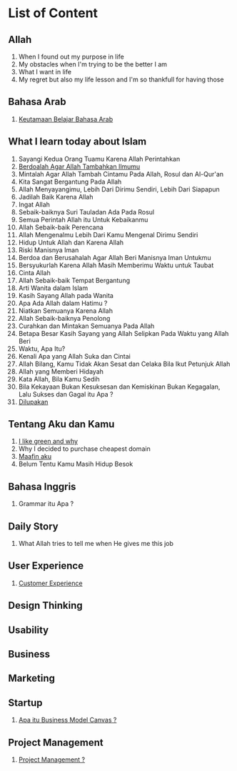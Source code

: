 # List of Content

## Allah
1. When I found out my purpose in life
2. My obstacles when I'm trying to be the better I am
3. What I want in life
4. My regret but also my life lesson and I'm so thankfull for having those

## Bahasa Arab
1. <a href="https://oak.my.id/keutamaan-belajar-bahasa-arab">Keutamaan Belajar Bahasa Arab</a>

## What I learn today about Islam
1. Sayangi Kedua Orang Tuamu Karena Allah Perintahkan
2. <a href="https://oak.my.id/Berdoalah-Agar-Allah-Tambahkan-Ilmumu">Berdoalah Agar Allah Tambahkan Ilmumu</a>
3. Mintalah Agar Allah Tambah Cintamu Pada Allah, Rosul dan Al-Qur'an
4. Kita Sangat Bergantung Pada Allah
5. Allah Menyayangimu, Lebih Dari Dirimu Sendiri, Lebih Dari Siapapun
6. Jadilah Baik Karena Allah
7. Ingat Allah
8. Sebaik-baiknya Suri Tauladan Ada Pada Rosul
9. Semua Perintah Allah itu Untuk Kebaikanmu
10. Allah Sebaik-baik Perencana
11. Allah Mengenalmu Lebih Dari Kamu Mengenal Dirimu Sendiri
12. Hidup Untuk Allah dan Karena Allah
13. Riski Manisnya Iman
14. Berdoa dan Berusahalah Agar Allah Beri Manisnya Iman Untukmu
15. Bersyukurlah Karena Allah Masih Memberimu Waktu untuk Taubat
16. Cinta Allah
17. Allah Sebaik-baik Tempat Bergantung
18. Arti Wanita dalam Islam
19. Kasih Sayang Allah pada Wanita
20. Apa Ada Allah dalam Hatimu ?
21. Niatkan Semuanya Karena Allah
22. Allah Sebaik-baiknya Penolong
23. Curahkan dan Mintakan Semuanya Pada Allah
24. Betapa Besar Kasih Sayang yang Allah Selipkan Pada Waktu yang Allah Beri
25. Waktu, Apa Itu?
26. Kenali Apa yang Allah Suka dan Cintai
27. Allah Bilang, Kamu Tidak Akan Sesat dan Celaka Bila Ikut Petunjuk Allah
28. Allah yang Memberi Hidayah
29. Kata Allah, Bila Kamu Sedih
30. Bila Kekayaan Bukan Kesuksesan dan Kemiskinan Bukan Kegagalan, Lalu Sukses dan Gagal itu Apa ?
31. <a href="https://oak.my.id/dilupakan">Dilupakan</a>

## Tentang Aku dan Kamu
1. <a href="https://oak.my.id/I-like-green-and-why">I like green and why</a>
2. Why I decided to purchase cheapest domain
3. <a target="_blank" href="https://oak.my.id/azhari-dwiatmoko">Maafin aku</a>
4. Belum Tentu Kamu Masih Hidup Besok

## Bahasa Inggris
1. Grammar itu Apa ?

## Daily Story
1. What Allah tries to tell me when He gives me this job

## User Experience
1. <a href="https://oak.my.id/customer-experience">Customer Experience</a>


## Design Thinking

## Usability

## Business

## Marketing

## Startup
1. <a href="https://oak.my.id/apa-itu-business-model-canvas">Apa itu Business Model Canvas ?</a>

## Project Management
1. <a href="https://oak.my.id/project-management">Project Management ?</a>

